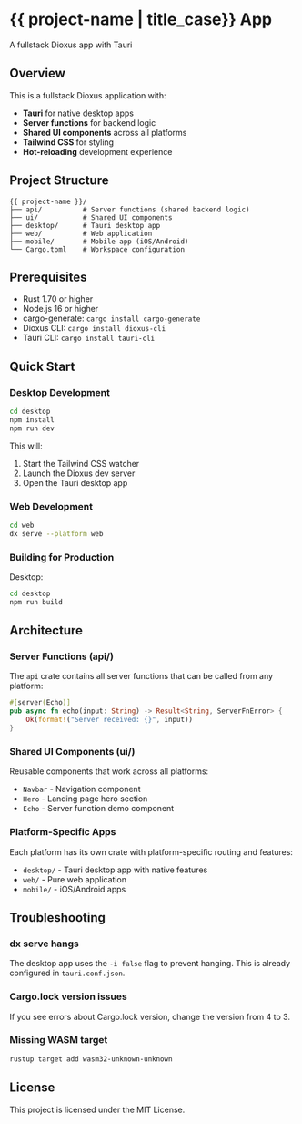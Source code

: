 # {{ project-name | title_case}} App

A fullstack Dioxus app with Tauri

## Overview

This is a fullstack Dioxus application with:
- **Tauri** for native desktop apps
- **Server functions** for backend logic
- **Shared UI components** across all platforms
- **Tailwind CSS** for styling
- **Hot-reloading** development experience

## Project Structure

```
{{ project-name }}/
├── api/          # Server functions (shared backend logic)
├── ui/           # Shared UI components
├── desktop/      # Tauri desktop app
├── web/          # Web application
├── mobile/       # Mobile app (iOS/Android)
└── Cargo.toml    # Workspace configuration
```

## Prerequisites

- Rust 1.70 or higher
- Node.js 16 or higher
- cargo-generate: `cargo install cargo-generate`
- Dioxus CLI: `cargo install dioxus-cli`
- Tauri CLI: `cargo install tauri-cli`

## Quick Start

### Desktop Development

```bash
cd desktop
npm install
npm run dev
```

This will:
1. Start the Tailwind CSS watcher
2. Launch the Dioxus dev server
3. Open the Tauri desktop app

### Web Development

```bash
cd web
dx serve --platform web
```

### Building for Production

Desktop:
```bash
cd desktop
npm run build
```

## Architecture

### Server Functions (api/)

The `api` crate contains all server functions that can be called from any platform:

```rust
#[server(Echo)]
pub async fn echo(input: String) -> Result<String, ServerFnError> {
    Ok(format!("Server received: {}", input))
}
```

### Shared UI Components (ui/)

Reusable components that work across all platforms:
- `Navbar` - Navigation component
- `Hero` - Landing page hero section
- `Echo` - Server function demo component

### Platform-Specific Apps

Each platform has its own crate with platform-specific routing and features:
- `desktop/` - Tauri desktop app with native features
- `web/` - Pure web application
- `mobile/` - iOS/Android apps

## Troubleshooting

### dx serve hangs
The desktop app uses the `-i false` flag to prevent hanging. This is already configured in `tauri.conf.json`.

### Cargo.lock version issues
If you see errors about Cargo.lock version, change the version from 4 to 3.

### Missing WASM target
```bash
rustup target add wasm32-unknown-unknown
```

## License

This project is licensed under the MIT License.